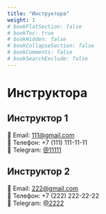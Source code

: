 ```yaml
---
title: "Инструктора"
weight: 1
# bookFlatSection: false
# bookToc: true
# bookHidden: false
# bookCollapseSection: false
# bookComments: false
# bookSearchExclude: false
---
```


#  Инструктора

## Инструктор 1
📧 Email: 111@gmail.com  
📱 Телефон: +7 (111) 111-11-11  
📨 Telegram: [@11111](https://t.me/11111)

## Инструктор 2
📧 Email: 222@gmail.com  
📱 Телефон: +7 (222) 222-22-22  
📨 Telegram: [@2222](https://t.me/2222)
